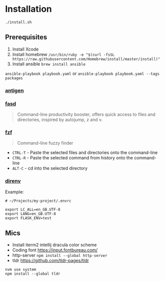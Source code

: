 # Installation

`./install.sh`

## Prerequisites

1. Install Xcode
2. Install homebrew `/usr/bin/ruby -e "$(curl -fsSL https://raw.githubusercontent.com/Homebrew/install/master/install)"`
3. Install ansible `brew install ansible`

`ansible-playbook playbook.yaml` or `ansible-playbook playbook.yaml --tags packages`

###  [antigen](https://github.com/zsh-users/antigen)

### [fasd](https://github.com/clvv/fasd)

> Command-line productivity booster, offers quick access to files and directories, inspired by autojump, z and v.

### [fzf](https://github.com/junegunn/fzf)

> Command-line fuzzy finder

* `CTRL-T` - Paste the selected files and directories onto the command-line
* `CTRL-R` - Paste the selected command from history onto the command-line
* `ALT-C` - cd into the selected directory

### [direnv](https://github.com/direnv/direnv)

Example:

```
# ~/Projects/my-project/.envrc

export LC_ALL=en_GB.UTF-8
export LANG=en_GB.UTF-8
export FLASK_ENV=test
```

## Mics

* Install iterm2 intellij dracula color scheme
* Coding font https://input.fontbureau.com/
* http-server `npm install --global http-server`
* tldr https://github.com/tldr-pages/tldr

```
nvm use system
npm install --global tldr
```
